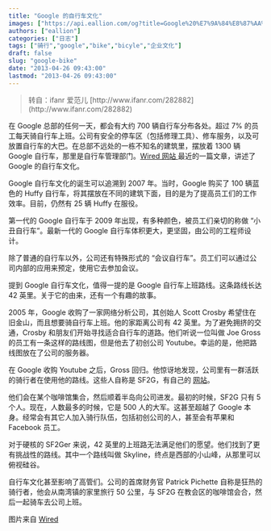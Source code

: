 ```yaml
---
title: "Google 的自行车文化"
images: ["https://api.eallion.com/og?title=Google%20%E7%9A%84%E8%87%AA%E8%A1%8C%E8%BD%A6%E6%96%87%E5%8C%96"]
authors: ["eallion"]
categories: ["日志"]
tags: ["骑行","google","bike","bicyle","企业文化"]
draft: false
slug: "google-bike"
date: "2013-04-26 09:43:00"
lastmod: "2013-04-26 09:43:00"
---
```


<blockquote > 转自：ifanr 爱范儿 [http://www.ifanr.com/282882](http://www.ifanr.com/282882)</blockquote>

  在 Google 总部的任何一天，都会有大约 700 辆自行车分布各处。超过 7% 的员工每天骑自行车上班。公司有安全的停车区（包括修理工具）、修车服务，以及可放置自行车的大巴。在总部不远处的一栋不知名的建筑里，摆放着 1300 辆 Google 自行车，那里是自行车管理部门。[Wired 网站 ](http://www.wired.com/wiredenterprise/2013/04/google-bikes/all/) 最近的一篇文章，讲述了 Google 的自行车文化。

  Google 自行车文化的诞生可以追溯到 2007 年。当时，Google 购买了 100 辆蓝色的 Huffy 自行车，将其摆放在不同的建筑下面，目的是为了提高员工们的工作效率。目前，仍然有 25 辆 Huffy 在服役。

  第一代的 Google 自行车于 2009 年出现，有多种颜色，被员工们亲切的称做 “小丑自行车”。最新一代的 Google 自行车体积更大，更坚固，由公司的工程师设计。

  除了普通的自行车以外，公司还有特殊形式的 “会议自行车”。员工们可以通过公司内部的应用来预定，使用它去参加会议。

  提到 Google 自行车文化，值得一提的是 Google 自行车上班路线。这条路线长达 42 英里。关于它的由来，还有一个有趣的故事。

  2005 年，Google 收购了一家网络分析公司，其创始人 Scott Crosby 希望住在旧金山，而且想要骑自行车上班。他的家距离公司有 42 英里。为了避免拥挤的交通，Crosby 和朋友们开始寻找适合自行车的道路。他们听说一位叫做 Joe Gross 的员工有一条这样的路线图，但是他去了初创公司 Youtube。幸运的是，他把路线图放在了公司的服务器。

  在 Google 收购 Youtube 之后，Gross 回归。他惊讶地发现，公司里有一群活跃的骑行者在使用他的路线。这些人自称是 SF2G，有自己的 [网站](http://sf2g.com/)。

  他们会在某个咖啡馆集合，然后顺着半岛向公司进发。最初的时候，SF2G 只有 5 个人。现在，人数最多的时候，它是 500 人的大军。这甚至超越了 Google 本身。经常会有其它人加入骑行队伍，包括初创公司的人，甚至会有苹果和 Facebook 员工。

  对于硬核的 SF2Ger 来说，42 英里的上班路无法满足他们的愿望。他们找到了更有挑战性的路线。其中一个路线叫做 Skyline，终点是西部的小山峰，从那里可以俯视硅谷。

  自行车文化甚至影响了高管们。公司的首席财务官 Patrick Pichette 自称是狂热的骑行者，他会从南湾镇的家里旅行 50 公里，与 SF2G 在教会区的咖啡馆会合，然后一起骑车去公司上班。

  图片来自 [Wired](http://www.wired.com/wiredenterprise/2013/04/google-bikes/all/)
